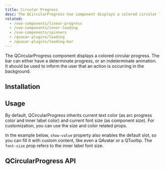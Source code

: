 ```yaml
---
title: Circular Progress
desc: The QCircularProgress Vue component displays a colored circular loading indicator. The bar can either have a determinate progress, or an indeterminate animation.
related:
  - /vue-components/linear-progress
  - /vue-components/inner-loading
  - /vue-components/spinners
  - /quasar-plugins/loading
  - /quasar-plugins/loading-bar
---
```


The QCircularProgress component displays a colored circular progress. The bar can either have a determinate progress, or an indeterminate animation. It should be used to inform the user that an action is occurring in the background.

## Installation
<doc-installation components="QCircularProgress" />

## Usage
By default, QCircularProgress inherits current text color (as arc progress color and inner label color) and current font size (as component size). For customization, you can use the size and color related props.

<doc-example title="Determined state" file="QCircularProgress/Determined" />

<doc-example title="Determinate and reverse" file="QCircularProgress/Reverse" />

<doc-example title="Offset angle" file="QCircularProgress/Angle" />

<doc-example title="Custom min/max (same model)" file="QCircularProgress/CustomMinMax" />

In the example below, `show-value` property also enables the default slot, so you can fill it with custom content, like even a QAvatar or a QTooltip. The `font-size` prop refers to the inner label font size.

<doc-example title="Show value" file="QCircularProgress/ShowValue" />

<doc-example title="Indeterminate state" file="QCircularProgress/Indeterminate" />

## QCircularProgress API
<doc-api file="QCircularProgress" />
